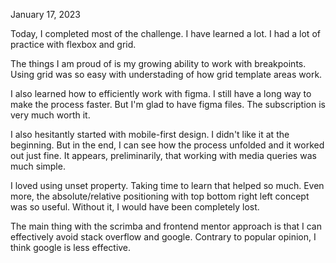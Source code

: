 January 17, 2023

Today, I completed most of the challenge. I have learned a lot. I had a lot of practice with flexbox and grid.

The things I am proud of is my growing ability to work with breakpoints. Using grid was so easy with understading of how grid template areas work.

I also learned how to efficiently work with figma. I still have a long way to make the process faster. But I'm glad to have figma files. The subscription is very much worth it.

I also hesitantly started with mobile-first design. I didn't like it at the beginning. But in the end, I can see how the process unfolded and it worked out just fine. It appears, preliminarily, that working with media queries was much simple.

I loved using unset property. Taking time to learn that helped so much. Even more, the absolute/relative positioning with top bottom right left concept was so useful. Without it, I would have been completely lost.

The main thing with the scrimba and frontend mentor approach is that I can effectively avoid stack overflow and google. Contrary to popular opinion, I think google is less effective.
